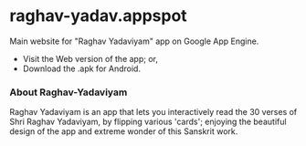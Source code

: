 # raghav-yadav.appspot
Main website for "Raghav Yadaviyam" app on Google App Engine.

- Visit the Web version of the app; or,
- Download the .apk for Android.
 
### About Raghav-Yadaviyam

Raghav Yadaviyam is an app that lets you interactively read the 30 verses of Shri Raghav Yadaviyam, by flipping various 'cards'; enjoying the beautiful design of the app and extreme wonder of this Sanskrit work.

